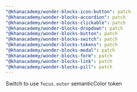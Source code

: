```yaml
---
"@khanacademy/wonder-blocks-icon-button": patch
"@khanacademy/wonder-blocks-accordion": patch
"@khanacademy/wonder-blocks-clickable": patch
"@khanacademy/wonder-blocks-dropdown": patch
"@khanacademy/wonder-blocks-button": patch
"@khanacademy/wonder-blocks-switch": patch
"@khanacademy/wonder-blocks-tokens": patch
"@khanacademy/wonder-blocks-modal": patch
"@khanacademy/wonder-blocks-form": patch
"@khanacademy/wonder-blocks-link": patch
"@khanacademy/wonder-blocks-pill": patch
---
```


Switch to use `focus.outer` semanticColor token
